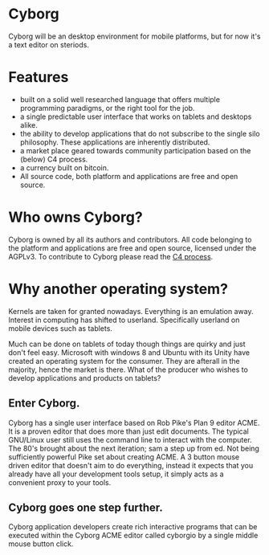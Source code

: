 Cyborg
======

Cyborg will be an desktop environment for mobile platforms, but for now it's a text editor on steriods.

Features
========

* built on a solid well researched language that offers multiple programming paradigms, or the right tool for the job.
* a single predictable user interface that works on tablets and desktops alike.
* the ability to develop applications that do not subscribe to the single silo philosophy. These applications are inherently distributed.
* a market place geared towards community participation based on the (below) C4 process.
* a currency built on bitcoin.
* All source code, both platform and applications are free and open source.

Who owns Cyborg?
================
Cyborg is owned by all its authors and contributors. All code belonging to the platform and applications are free and open source, licensed under the AGPLv3. To contribute to Cyborg please read the [C4 process](http://rfc.zeromq.org/spec:16).

Why another operating system?
=============================
Kernels are taken for granted nowadays. Everything is an emulation away. Interest in computing has shifted to userland. Specifically userland on mobile devices such as tablets.

Much can be done on tablets of today though things are quirky and just don't feel easy. Microsoft with windows 8 and Ubuntu with its Unity have created an operating system for the consumer. They are afterall in the majority, hence the market is there. What of the producer who wishes to develop applications and products on tablets?

Enter Cyborg.
-------------

Cyborg has a single user interface based on Rob Pike's Plan 9 editor ACME. It is a proven editor that does more than just edit documents. The typical GNU/Linux user still uses the command line to interact with the computer. The 80's brought about the next iteration; sam a step up from ed. Not being sufficiently powerful Pike set about creating ACME. A 3 button mouse driven editor that doesn't aim to do everything, instead it expects that you already have all your development tools setup, it simply acts as a convenient proxy to your tools.

Cyborg goes one step further.
-----------------------------

Cyborg application developers create rich interactive programs that can be executed within the Cyborg ACME editor called cyborgio by a single middle mouse button click.